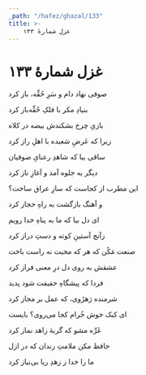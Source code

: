 ```yaml
---
_path: "/hafez/ghazal/133"
title: >-
    غزل شمارهٔ ۱۳۳
---
```

# غزل شمارهٔ ۱۳۳

<div class="b" id="bn1"><div class="m1"><p>صوفی نهاد دام و سَرِ حُقِّه، باز کرد</p></div>
<div class="m2"><p>بنیادِ مکر با فلکِ حُقِّه‌باز کرد</p></div></div>
<div class="b" id="bn2"><div class="m1"><p>بازیِ چرخ بشکندش بیضه در کلاه</p></div>
<div class="m2"><p>زیرا که عَرضِ شعبده با اهلِ راز کرد</p></div></div>
<div class="b" id="bn3"><div class="m1"><p>ساقی بیا که شاهدِ رعنایِ صوفیان</p></div>
<div class="m2"><p>دیگر به جلوه آمد و آغازِ ناز کرد</p></div></div>
<div class="b" id="bn4"><div class="m1"><p>این مطرب از کجاست که سازِ عراق ساخت؟</p></div>
<div class="m2"><p>و آهنگ بازگشت به راهِ حجاز کرد</p></div></div>
<div class="b" id="bn5"><div class="m1"><p>ای دل بیا که ما به پناهِ خدا رویم</p></div>
<div class="m2"><p>زآنچ آستینِ کوته و دستِ دراز کرد</p></div></div>
<div class="b" id="bn6"><div class="m1"><p>صنعت مَکُن که هر که محبت نه راست باخت</p></div>
<div class="m2"><p>عشقش به روی دل درِ معنی فراز کرد</p></div></div>
<div class="b" id="bn7"><div class="m1"><p>فردا که پیشگاهِ حقیقت شود پدید</p></div>
<div class="m2"><p>شرمنده رَهرُوی، که عمل بر مجاز کرد</p></div></div>
<div class="b" id="bn8"><div class="m1"><p>ای کبک خوش خُرام کجا می‌روی؟ بایست</p></div>
<div class="m2"><p>غَرِّه مشو که گربهٔ زاهد نماز کرد</p></div></div>
<div class="b" id="bn9"><div class="m1"><p>حافظ مکن ملامتِ رندان که در ازل</p></div>
<div class="m2"><p>ما را خدا ز زهدِ ریا بی‌نیاز کرد</p></div></div>
